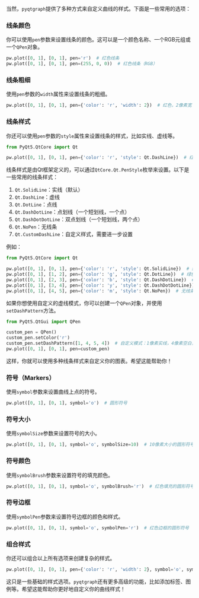 当然，`pyqtgraph`提供了多种方式来自定义曲线的样式。下面是一些常用的选项：

### 线条颜色

你可以使用`pen`参数来设置线条的颜色。这可以是一个颜色名称、一个RGB元组或一个`QPen`对象。

```python
pw.plot([0, 1], [0, 1], pen='r')  # 红色线条
pw.plot([0, 1], [0, 1], pen=(255, 0, 0))  # 红色线条（RGB）
```

### 线条粗细

使用`pen`参数的`width`属性来设置线条的粗细。

```python
pw.plot([0, 1], [0, 1], pen={'color': 'r', 'width': 2})  # 红色，2像素宽
```

### 线条样式

你还可以使用`pen`参数的`style`属性来设置线条的样式，比如实线、虚线等。

```python
from PyQt5.QtCore import Qt

pw.plot([0, 1], [0, 1], pen={'color': 'r', 'style': Qt.DashLine})  # 红色虚线
```

线条样式是由Qt框架定义的，可以通过`QtCore.Qt.PenStyle`枚举来设置。以下是一些常用的线条样式：

1. `Qt.SolidLine`：实线（默认）
2. `Qt.DashLine`：虚线
3. `Qt.DotLine`：点线
4. `Qt.DashDotLine`：点划线（一个短划线，一个点）
5. `Qt.DashDotDotLine`：双点划线（一个短划线，两个点）
6. `Qt.NoPen`：无线条
7. `Qt.CustomDashLine`：自定义样式，需要进一步设置

例如：

```python
from PyQt5.QtCore import Qt

pw.plot([0, 1], [0, 1], pen={'color': 'r', 'style': Qt.SolidLine})  # 红色实线
pw.plot([0, 1], [1, 2], pen={'color': 'g', 'style': Qt.DotLine})  # 绿色点线
pw.plot([0, 1], [2, 3], pen={'color': 'b', 'style': Qt.DashDotLine})  # 蓝色点划线
pw.plot([0, 1], [3, 4], pen={'color': 'y', 'style': Qt.DashDotDotLine})  # 黄色双点划线
pw.plot([0, 1], [4, 5], pen={'color': 'm', 'style': Qt.NoPen})  # 无线条
```

如果你想使用自定义的虚线模式，你可以创建一个`QPen`对象，并使用`setDashPattern`方法。

```python
from PyQt5.QtGui import QPen

custom_pen = QPen()
custom_pen.setColor('r')
custom_pen.setDashPattern([1, 4, 5, 4])  # 自定义模式：1像素实线，4像素空白，5像素实线，4像素空白
pw.plot([0, 1], [0, 1], pen=custom_pen)
```

这样，你就可以使用多种线条样式来自定义你的图表。希望这能帮助你！

### 符号（Markers）

使用`symbol`参数来设置曲线上点的符号。

```python
pw.plot([0, 1], [0, 1], symbol='o')  # 圆形符号
```

### 符号大小

使用`symbolSize`参数来设置符号的大小。

```python
pw.plot([0, 1], [0, 1], symbol='o', symbolSize=10)  # 10像素大小的圆形符号
```

### 符号颜色

使用`symbolBrush`参数来设置符号的填充颜色。

```python
pw.plot([0, 1], [0, 1], symbol='o', symbolBrush='r')  # 红色填充的圆形符号
```

### 符号边框

使用`symbolPen`参数来设置符号边框的颜色和样式。

```python
pw.plot([0, 1], [0, 1], symbol='o', symbolPen='r')  # 红色边框的圆形符号
```

### 组合样式

你还可以组合以上所有选项来创建复杂的样式。

```python
pw.plot([0, 1], [0, 1], pen={'color': 'r', 'width': 2}, symbol='o', symbolSize=10, symbolBrush='b')
```

这只是一些基础的样式选项。`pyqtgraph`还有更多高级的功能，比如添加标签、图例等。希望这能帮助你更好地自定义你的曲线样式！